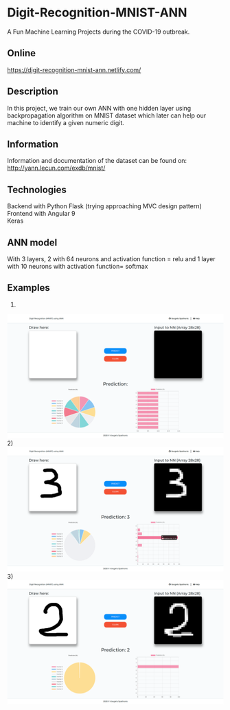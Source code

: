 # Digit-Recognition-MNIST-ANN
A Fun Machine Learning Projects during the COVID-19 outbreak.

## Online
https://digit-recognition-mnist-ann.netlify.com/

## Description
In this project, we train our own ANN with one hidden layer using backpropagation algorithm on MNIST dataset which later can help our machine to identify a given numeric digit.

## Information
Information and documentation of the dataset can be found on: http://yann.lecun.com/exdb/mnist/

## Technologies
Backend with Python Flask (trying approaching MVC design pattern) <br />
Frontend with Angular 9 <br />
Keras

## ANN model
With 3 layers, 2 with 64 neurons and activation function = relu and  1 layer with 10 neurons with activation function= softmax

## Examples
1)
![Example 1](images/screenshot1.png)
2)
![Example 2](images/screenshot2.png)
3)
![Example 3](images/screenshot3.png)


